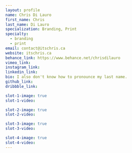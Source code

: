 ```yaml
---
layout: profile
name: Chris Di Lauro
first_name: Chris
last_name: Di Lauro
specialization: Branding, Print
specialty:
  - branding
  - print
email: contact@itschris.ca
website: itschris.ca
behance_link: https://www.behance.net/chrisdilauro
vimeo_link:
instagram_link:
linkedin_link:
bio: I also don't know how to pronounce my last name.
github_link:
dribbble_link:

slot-1-image: true
slot-1-video:

slot-2-image: true
slot-2-video:

slot-3-image: true
slot-3-video:

slot-4-image: true
slot-4-video:
---
```

